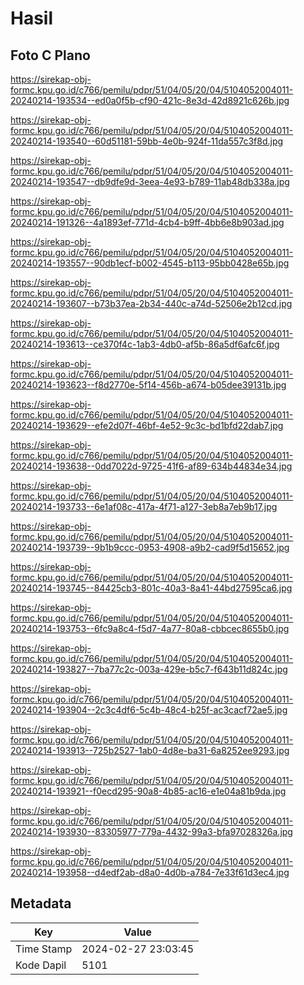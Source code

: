 # Hasil

## Foto C Plano

https://sirekap-obj-formc.kpu.go.id/c766/pemilu/pdpr/51/04/05/20/04/5104052004011-20240214-193534--ed0a0f5b-cf90-421c-8e3d-42d8921c626b.jpg

https://sirekap-obj-formc.kpu.go.id/c766/pemilu/pdpr/51/04/05/20/04/5104052004011-20240214-193540--60d51181-59bb-4e0b-924f-11da557c3f8d.jpg

https://sirekap-obj-formc.kpu.go.id/c766/pemilu/pdpr/51/04/05/20/04/5104052004011-20240214-193547--db9dfe9d-3eea-4e93-b789-11ab48db338a.jpg

https://sirekap-obj-formc.kpu.go.id/c766/pemilu/pdpr/51/04/05/20/04/5104052004011-20240214-191326--4a1893ef-771d-4cb4-b9ff-4bb6e8b903ad.jpg

https://sirekap-obj-formc.kpu.go.id/c766/pemilu/pdpr/51/04/05/20/04/5104052004011-20240214-193557--90db1ecf-b002-4545-b113-95bb0428e65b.jpg

https://sirekap-obj-formc.kpu.go.id/c766/pemilu/pdpr/51/04/05/20/04/5104052004011-20240214-193607--b73b37ea-2b34-440c-a74d-52506e2b12cd.jpg

https://sirekap-obj-formc.kpu.go.id/c766/pemilu/pdpr/51/04/05/20/04/5104052004011-20240214-193613--ce370f4c-1ab3-4db0-af5b-86a5df6afc6f.jpg

https://sirekap-obj-formc.kpu.go.id/c766/pemilu/pdpr/51/04/05/20/04/5104052004011-20240214-193623--f8d2770e-5f14-456b-a674-b05dee39131b.jpg

https://sirekap-obj-formc.kpu.go.id/c766/pemilu/pdpr/51/04/05/20/04/5104052004011-20240214-193629--efe2d07f-46bf-4e52-9c3c-bd1bfd22dab7.jpg

https://sirekap-obj-formc.kpu.go.id/c766/pemilu/pdpr/51/04/05/20/04/5104052004011-20240214-193638--0dd7022d-9725-41f6-af89-634b44834e34.jpg

https://sirekap-obj-formc.kpu.go.id/c766/pemilu/pdpr/51/04/05/20/04/5104052004011-20240214-193733--6e1af08c-417a-4f71-a127-3eb8a7eb9b17.jpg

https://sirekap-obj-formc.kpu.go.id/c766/pemilu/pdpr/51/04/05/20/04/5104052004011-20240214-193739--9b1b9ccc-0953-4908-a9b2-cad9f5d15652.jpg

https://sirekap-obj-formc.kpu.go.id/c766/pemilu/pdpr/51/04/05/20/04/5104052004011-20240214-193745--84425cb3-801c-40a3-8a41-44bd27595ca6.jpg

https://sirekap-obj-formc.kpu.go.id/c766/pemilu/pdpr/51/04/05/20/04/5104052004011-20240214-193753--6fc9a8c4-f5d7-4a77-80a8-cbbcec8655b0.jpg

https://sirekap-obj-formc.kpu.go.id/c766/pemilu/pdpr/51/04/05/20/04/5104052004011-20240214-193827--7ba77c2c-003a-429e-b5c7-f643b11d824c.jpg

https://sirekap-obj-formc.kpu.go.id/c766/pemilu/pdpr/51/04/05/20/04/5104052004011-20240214-193904--2c3c4df6-5c4b-48c4-b25f-ac3cacf72ae5.jpg

https://sirekap-obj-formc.kpu.go.id/c766/pemilu/pdpr/51/04/05/20/04/5104052004011-20240214-193913--725b2527-1ab0-4d8e-ba31-6a8252ee9293.jpg

https://sirekap-obj-formc.kpu.go.id/c766/pemilu/pdpr/51/04/05/20/04/5104052004011-20240214-193921--f0ecd295-90a8-4b85-ac16-e1e04a81b9da.jpg

https://sirekap-obj-formc.kpu.go.id/c766/pemilu/pdpr/51/04/05/20/04/5104052004011-20240214-193930--83305977-779a-4432-99a3-bfa97028326a.jpg

https://sirekap-obj-formc.kpu.go.id/c766/pemilu/pdpr/51/04/05/20/04/5104052004011-20240214-193958--d4edf2ab-d8a0-4d0b-a784-7e33f61d3ec4.jpg


## Metadata

| Key        | Value               |
| ---------- | ------------------- |
| Time Stamp | 2024-02-27 23:03:45 |
| Kode Dapil | 5101                |



